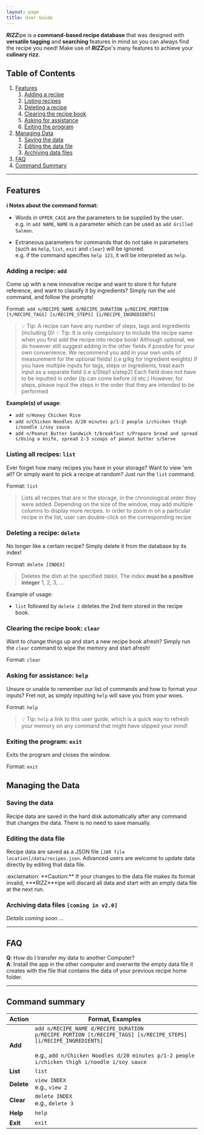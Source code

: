 ```yaml
---
layout: page
title: User Guide
---
```


***RIZZ***ipe is a **command-based recipe database** that was designed with **versatile tagging** and **searching** 
features in mind so you can always find the recipe you need! Make use of ***RIZZ***ipe's many features to achieve your 
**culinary rizz**.


## Table of Contents
1. [Features](#features)
   1. [Adding a recipe](#adding-a-recipe-add)
   2. [Listing recipes](#listing-all-recipes-list)
   3. [Deleting a recipe](#deleting-a-recipe-delete)
   4. [Clearing the recipe book](#clearing-the-recipe-book-clear)
   5. [Asking for assistance](#asking-for-assistance-help)
   6. [Exiting the program](#exiting-the-program-exit)
2. [Managing Data](#managing-the-data)
   1. [Saving the data](#saving-the-data)
   2. [Editing the data file](#editing-the-data-file)
   3. [Archiving data files](#archiving-data-files-coming-in-v20)
3. [FAQ](#faq)
4. [Command Summary](#command-summary)

---

## Features

<div markdown="block" class="alert alert-info">

**:information_source: Notes about the command format:**<br>

* Words in `UPPER_CASE` are the parameters to be supplied by the user.<br>
  e.g. in `add NAME`, `NAME` is a parameter which can be used as `add Grilled Salmon`.

* Extraneous parameters for commands that do not take in parameters (such as `help`, `list`, `exit` and `clear`) will be ignored.<br>
  e.g. if the command specifies `help 123`, it will be interpreted as `help`.

</div>

### Adding a recipe: `add`

Come up with a new innovative recipe and want to store it for future reference,
and want to classify it by ingredients? Simply run the `add` command, and follow the prompts!

Format:
`add n/RECIPE_NAME d/RECIPE_DURATION p/RECIPE_PORTION [t/RECIPE_TAGS] [s/RECIPE_STEPS] [i/RECIPE_INGREDIENTS]`

> :bulb: Tip: A recipe can have any number of steps, tags and ingredients (including 0)!
> :bulb: Tip: It is only compulsory to include the recipe name when you first add the recipe into recipe book!
> Although optional, we do however still suggest adding in the other fields if possible for your own convenience.
> We recommend you add in your own units of measurement for the optional fields! (i.e g/kg for ingredient weights)
> If you have multiple inputs for tags, steps or ingredients, treat each input as a separate field (i.e s/Step1 s/step2)
> Each field does not have to be inputted in order (/p can come before /d etc.)
> However, for steps, please input the steps in the order that they are intended to be performed

**Example(s) of usage**:
* `add n/Honey Chicken Rice`
* `add n/Chicken Noodles d/20 minutes p/1-2 people i/chicken thigh i/noodle i/soy sauce`
* `add n/Peanut Butter Sandwich t/breakfast s/Prepare bread and spread s/Using a knife, spread 2-3 scoops of peanut
butter s/Serve`

  
### Listing all recipes: `list`

Ever forget how many recipes you have in your storage? Want to view 'em all? Or
simply want to pick a recipe at random? Just run the `list` command.

Format:
`list`

> Lists all recipes that are in the storage, in the chronological order they were
added. 
> Depending on the size of the window, may add multiple columns to display
more recipes.
> In order to zoom in on a particular recipe in the list, user can double-click on the corresponding recipe

### Deleting a recipe: `delete`

No longer like a certain recipe? Simply delete it from the database by its index!

Format: 
`delete [INDEX]`

> Deletes the dish at the specified `INDEX`.
> The index **must be a positive integer** 1, 2, 3, …

Example of usage:
* `list` followed by `delete 2` deletes the 2nd item stored in the recipe book.

### Clearing the recipe book: `clear`

Want to change things up and start a new recipe book afresh? Simply run the `clear` command to wipe the memory
and start afresh!

Format:
`clear`

### Asking for assistance: `help`

Unsure or unable to remember our list of commands and how to format your inputs? Fret not, as simply inputting
`help` will save you from your woes.

Format:
`help`

> :bulb: Tip: `help` a link to this user guide, which is a quick way to refresh your memory on any command that might have slipped your mind!


### Exiting the program: `exit`

Exits the program and closes the window. 

Format:
`exit`

## Managing the Data 

### Saving the data

Recipe data are saved in the hard disk automatically after any command that changes the data. There is no need to save manually.

### Editing the data file

Recipe data are saved as a JSON file `[JAR file location]/data/recipes.json`. Advanced users are welcome to update data directly by editing that data file.

<div markdown="span" class="alert alert-warning">:exclamation: **Caution:**
If your changes to the data file makes its format invalid, ***RIZZ***ipe will discard all data and start with an empty data file at the next run.
</div>

### Archiving data files `[coming in v2.0]`

_Details coming soon ..._

---

## FAQ

**Q**: How do I transfer my data to another Computer?<br>
**A**: Install the app in the other computer and overwrite the empty data file it creates with the file that contains the data of your previous recipe home folder.

---

## Command summary

| Action     | Format, Examples                                                                                                                                                                                                      |
|------------|-----------------------------------------------------------------------------------------------------------------------------------------------------------------------------------------------------------------------|
| **Add**    | `add n/RECIPE_NAME d/RECIPE_DURATION p/RECIPE_PORTION [t/RECIPE_TAGS] [s/RECIPE_STEPS] [i/RECIPE_INGREDIENTS]`<br/><br/> e.g., `add n/Chicken Noodles d/20 minutes p/1-2 people i/chicken thigh i/noodle i/soy sauce` |                                                                                                                                                             |            |                                      |
| **List**   | `list`                                                                                                                                                                                                                |                                                                                                                                                                                                                                                                                                                             |            |                                      |
| **Delete** | `view INDEX`<br/> e.g., `view 2`                                                                                                                                                                                      |
| **Clear**  | `delete INDEX`<br> e.g., `delete 3`                                                                                                                                                                                   |                                                                                                                                                                          |            |                                      |
| **Help**   | `help`                                                                                                                                                                                                                |
| **Exit**   | `exit`                                                                                                                                                                                                                |   



